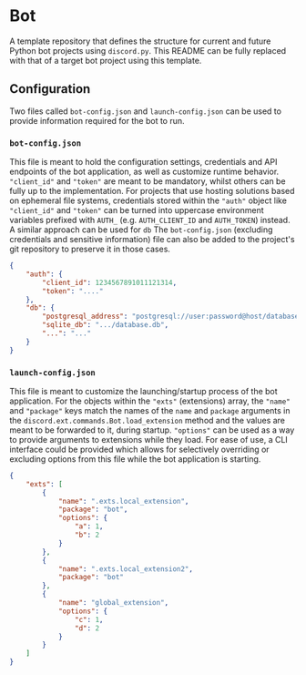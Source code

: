 # Bot
A template repository that defines the structure for current and future Python bot projects using `discord.py`. This README can be fully replaced with that of a target bot project using this template.

## Configuration
Two files called `bot-config.json` and `launch-config.json` can be used to provide information required for the bot to run.


### `bot-config.json`
This file is meant to hold the configuration settings, credentials and API endpoints of the bot application, as well as customize runtime behavior. `"client_id"` and `"token"` are meant to be mandatory, whilst others can be fully up to the implementation. For projects that use hosting solutions based on ephemeral file systems, credentials stored within the `"auth"` object like `"client_id"` and `"token"` can be turned into uppercase environment variables prefixed with `AUTH_` (e.g. `AUTH_CLIENT_ID` and `AUTH_TOKEN`) instead. A similar approach can be used for `db` The `bot-config.json` (excluding credentials and sensitive information) file can also be added to the project's git repository to preserve it in those cases. 

```json
{
    "auth": {
        "client_id": 1234567891011121314,
        "token": "...."
    },
    "db": {
        "postgresql_address": "postgresql://user:password@host/database",
        "sqlite_db": ".../database.db",
        "...": "..."
    }
}
```


### `launch-config.json`
This file is meant to customize the launching/startup process of the bot application. For the objects within the `"exts"` (extensions) array, the `"name"` and `"package"` keys match the names of the `name` and `package` arguments in the `discord.ext.commands.Bot.load_extension` method and the values are meant to be forwarded to it, during startup. `"options"` can be used as a way to provide arguments to extensions while they load. For ease of use, a CLI interface could be provided which allows for selectively overriding or excluding options from this file while the bot application is starting.

```json
{
    "exts": [
        {
            "name": ".exts.local_extension",
            "package": "bot",
            "options": {
                "a": 1,
                "b": 2
            }
        },
        {
            "name": ".exts.local_extension2",
            "package": "bot"
        },
        {
            "name": "global_extension",
            "options": {
                "c": 1,
                "d": 2
            }
        }
    ]
}
```
